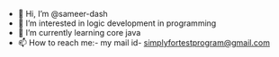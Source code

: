- 👋 Hi, I’m @sameer-dash
- 👀 I’m interested in logic development in programming
- 🌱 I’m currently learning core java
- 📫 How to reach me:- my mail id- simplyfortestprogram@gmail.com

<!---
sameer-dash/sameer-dash is a ✨ special ✨ repository because its `README.md` (this file) appears on your GitHub profile.
You can click the Preview link to take a look at your changes.
--->
